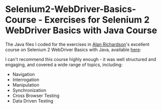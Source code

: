 # Selenium2-WebDriver-Basics-Course - Exercises for Selenium 2 WebDriver Basics with Java Course
The Java files I coded for the exercises in [Alan Richardson](https://github.com/eviltester)'s excellent course on Selenium 2 WebDriver Basics with Java, available [here](https://www.udemy.com/selenium-2-webdriver-basics-with-java):

I can't recommend this course highly enough - it was well structured and engaging, and covered a wide range of topics, including: 
* Navigation
* Interrogation
* Manipulation
* Synchronization
* Cross Browser Testing
* Data Driven Testing
